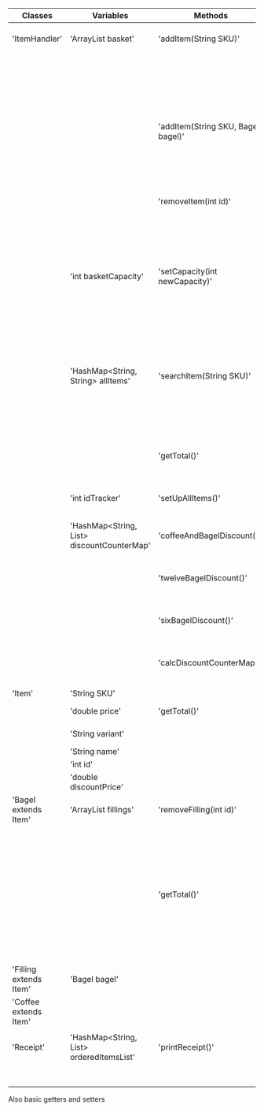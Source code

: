 | Classes                | Variables                                        | Methods                            | Scenarios                                                               | Outcome                                                                                 |
|------------------------|--------------------------------------------------|------------------------------------|-------------------------------------------------------------------------|-----------------------------------------------------------------------------------------|
| 'ItemHandler'          | 'ArrayList<Item> basket'                         | 'addItem(String SKU)'              | SKU is a correct code for a Bagel or Coffee                             | Add Bagel with that SKU to basket. Return Item                                          |
|                        |                                                  |                                    | SKU is a incorrect code                                                 | Return null and print "No such item exists"                                             |
|                        |                                                  |                                    | Basket is full                                                          | Return null and print "Basket is full"                                                  |
|                        |                                                  | 'addItem(String SKU, Bagel bagel)' | SKU is a correct code for a Filling and Bagel is an existing Bagel      | Add filling to Bagels fillings. Return Filling                                          |
|                        |                                                  |                                    | SKU or Bagel is incorrect                                               | Return null and print "No suck item exists"                                             |
|                        |                                                  | 'removeItem(int id)'               | Item with id exists in basket                                           | Remove one of these items from basket. Return true                                      |
|                        |                                                  |                                    | No item with id exists in basket                                        | Return false and print "No such item exists in basket"                                  |
|                        | 'int basketCapacity'                             | 'setCapacity(int newCapacity)'     | newCapacity is a positive number larger than the current size of basket | Return true and set capacity to newCapacity                                             |
|                        |                                                  |                                    | newCapacity is smaller than the current basket size                     | Return false and print "Capacity cant be smaller than the current size of the basket"   |
|                        | 'HashMap<String, String> allItems'               | 'searchItem(String SKU)'           | SKU is a correct code                                                   | Return Item price and print name, variant and price of the item                         |
|                        |                                                  |                                    | SKU is a incorrect code                                                 | Return -1 and print "No such item exists"                                               |
|                        |                                                  | 'getTotal()'                       | getTotal is called                                                      | Return the total price amount of all items and print each items name, variant and cost. |
|                        | 'int idTracker'                                  | 'setUpAllItems()'                  | Set up all the items name and SKU in 'allItems'                         |                                                                                         |
|                        | 'HashMap<String, List<Item>> discountCounterMap' | 'coffeeAndBagelDiscount()'         | Calculate what items should get the coffee + bagel discount             | Edits discountPrice for items affected by discount                                      |
|                        |                                                  | 'twelveBagelDiscount()'            | Calculate what item should get the 12 bagel discount                    | Edits discountPrice for items affected by discount                                      |
|                        |                                                  | 'sixBagelDiscount()'               | Calculate what item should get the 6 bagel discount                     | Edits discountPrice for items affected by discount                                      |
|                        |                                                  | 'calcDiscountCounterMap()'         | Sort items into the correct List in HashMap based on name               | Adds Items to Lists in discountCounterMap                                               |
|                        |                                                  |                                    |                                                                         |                                                                                         |
| 'Item'                 | 'String SKU'                                     |                                    |                                                                         |                                                                                         |
|                        | 'double price'                                   | 'getTotal()'                       | The item is discounted                                                  | Return 'discountPrice'                                                                  |
|                        | 'String variant'                                 |                                    | The item is not discounted                                              | Return 'price'                                                                          |
|                        | 'String name'                                    |                                    |                                                                         |                                                                                         |
|                        | 'int id'                                         |                                    |                                                                         |                                                                                         |
|                        | 'double discountPrice'                           |                                    |                                                                         |                                                                                         |
| 'Bagel extends Item'   | 'ArrayList<Filling> fillings'                    | 'removeFilling(int id)'            | Filling with correct id exists in Bagels fillings                       | Return true and remove correct Filling from Bagel                                       |
|                        |                                                  |                                    | Filling with correct id don't exist in Bagels fillings                  | Return false                                                                            |
|                        |                                                  | 'getTotal()'                       | The item is discounted                                                  | Return 'discountPrice' combined with getTotal() from all the bagels fillings            |
|                        |                                                  |                                    | The item is not discounted                                              | Return 'price' combined with getTotal() from all the bagels fillings                    |
| 'Filling extends Item' | 'Bagel bagel'                                    |                                    |                                                                         |                                                                                         |
| 'Coffee extends Item'  |                                                  |                                    |                                                                         |                                                                                         |
|                        |                                                  |                                    |                                                                         |                                                                                         |
| 'Receipt'              | 'HashMap<String, List<Item>> orderedItemsList'   | 'printReceipt()'                   | orderedItemsList is not empty.                                          | Print a receipt to terminal.                                                            |
|                        |                                                  |                                    | orderedItemsList is empty.                                              |                                                                                         |

Also basic getters and setters